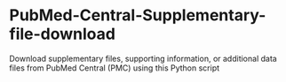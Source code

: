 # PubMed-Central-Supplementary-file-download
Download supplementary files, supporting information, or additional data files from PubMed Central (PMC) using this Python script

